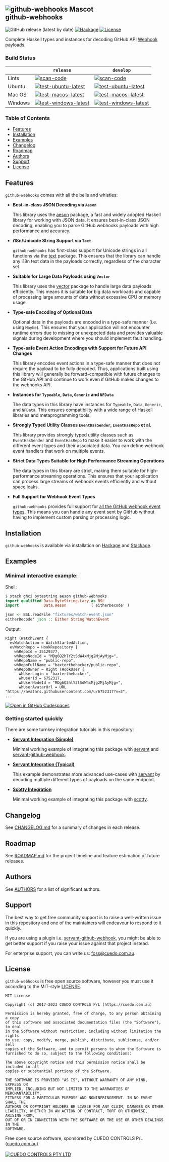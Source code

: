 ![github-webhooks Mascot](./doc/github-webhooks-mascot-248.svg) \
github-webhooks
---------------

![GitHub release (latest by date)](https://img.shields.io/github/v/release/cuedo/github-webhooks)
[![Hackage](https://img.shields.io/hackage/v/github-webhooks.svg)](https://hackage.haskell.org/package/github-webhooks)
[![License](https://img.shields.io/github/license/cuedo/github-webhooks.svg)](#license)

Complete Haskell types and instances for decoding GitHub API [Webhook] payloads.

### Build Status

|             | `release` | `develop` |
|-------------|---------|----------|
| Lints  | [![scan-code](https://github.com/cuedo/github-webhooks/actions/workflows/scan-code.yml/badge.svg?branch=release)](https://github.com/cuedo/github-webhooks/actions/workflows/scan-code.yml) | [![scan-code](https://github.com/cuedo/github-webhooks/actions/workflows/scan-code.yml/badge.svg?branch=develop)](https://github.com/cuedo/github-webhooks/actions/workflows/scan-code.yml) |
| Ubuntu | [![test-ubuntu-latest](https://github.com/cuedo/github-webhooks/actions/workflows/test-ubuntu-latest.yml/badge.svg?branch=release)](https://github.com/cuedo/github-webhooks/actions/workflows/test-ubuntu-latest.yml) | [![test-ubuntu-latest](https://github.com/cuedo/github-webhooks/actions/workflows/test-ubuntu-latest.yml/badge.svg?branch=develop)](https://github.com/cuedo/github-webhooks/actions/workflows/test-ubuntu-latest.yml) |
| Mac OS | [![test-macos-latest](https://github.com/cuedo/github-webhooks/actions/workflows/test-macos-latest.yml/badge.svg?branch=release)](https://github.com/cuedo/github-webhooks/actions/workflows/test-macos-latest.yml) | [![test-macos-latest](https://github.com/cuedo/github-webhooks/actions/workflows/test-macos-latest.yml/badge.svg?branch=develop)](https://github.com/cuedo/github-webhooks/actions/workflows/test-macos-latest.yml) |
| Windows | [![test-windows-latest](https://github.com/cuedo/github-webhooks/actions/workflows/test-windows-latest.yml/badge.svg?branch=release)](https://github.com/cuedo/github-webhooks/actions/workflows/test-windows-latest.yml) | [![test-windows-latest](https://github.com/cuedo/github-webhooks/actions/workflows/test-windows-latest.yml/badge.svg?branch=develop)](https://github.com/cuedo/github-webhooks/actions/workflows/test-windows-latest.yml) |

### Table of Contents

* [Features](#features)
* [Installation](#installation)
* [Examples](#examples)
* [Changelog](#changelog)
* [Roadmap](#roadmap)
* [Authors](#authors)
* [Support](#support)
* [License](#license)

## Features
`github-webhooks` comes with all the bells and whistles:

* **Best-in-class JSON Decoding via `Aeson`**

  This library uses the [aeson] package, a fast and widely adopted Haskell library for working with JSON data. It ensures best-in-class JSON decoding, enabling you to parse GitHub webhooks payloads with high performance and accuracy.

* **i18n/Unicode String Support via `Text`**

  `github-webhooks` has first-class support for Unicode strings in all functions via the [text] package. This ensures that the library can handle any i18n text data in the payloads correctly, regardless of the character set.

* **Suitable for Large Data Payloads using `Vector`**

  This library uses the [vector] package to handle large data payloads efficiently. This means it is suitable for big data workloads and capable of processing large amounts of data without excessive CPU or memory usage.

* **Type-safe Encoding of Optional Data**

  Optional data in the payloads are encoded in a type-safe manner (i.e. using `Maybe`). This ensures that your application will not encounter runtime errors due to missing or unexpected data and provides valuable signals during development where you should implement fault handling.

* **Type-safe Event Action Encodings with Support for Future API Changes**

  This library encodes event actions in a type-safe manner that does not require the payload to be fully decoded. Thus, applications built using this library will generally be forward-compatible with future changes to the GitHub API and continue to work even if GitHub makes changes to the webhooks API.

* **Instances for `Typeable`, `Data`, `Generic` and `NFData`**

  The data types in this library have instances for `Typeable`, `Data`, `Generic`, and `NFData`. This ensures compatibility with a wide range of Haskell libraries and metaprogramming tools.

* **Strongly Typed Utility Classes `EventHasSender`, `EventHasRepo` et al.**

  This library provides strongly typed utility classes such as `EventHasSender` and `EventHasRepo` to make it easier to work with the different event types and their associated data. You can define webhook event handlers that work on multiple events.

* **Strict Data Types Suitable for High Performance Streaming Operations**

  The data types in this library are strict, making them suitable for high-performance streaming operations. This ensures that your application can process large streams of webhook events efficiently and without space leaks.

* **Full Support for Webhook Event Types**

  `github-webhooks` provides full support for [all the GitHub webhook event types](https://developer.github.com/v3/activity/events/types/#event-types--payloads). This means you can handle any event sent by GitHub without having to implement custom parsing or processing logic.

## Installation
`github-webhooks` is available via installation on [Hackage](https://hackage.haskell.org/package/github-webhooks) and [Stackage](https://www.stackage.org/package/github-webhooks).

## Examples

### Minimal interactive example:

Shell:
```hs
$ stack ghci bytestring aeson github-webhooks
import qualified Data.ByteString.Lazy as BSL
import           Data.Aeson           ( eitherDecode' )

json <- BSL.readFile "fixtures/watch-event.json"
eitherDecode' json :: Either String WatchEvent
```

Output:
```
Right (WatchEvent {
  evWatchAction = WatchStartedAction,
  evWatchRepo = HookRepository {
    whRepoId = 35129377,
    whRepoNodeId = "MDg6Q2hlY2tSdW4xMjg2MjAyMjg=",
    whRepoName = "public-repo",
    whRepoFullName = "baxterthehacker/public-repo",
    whRepoOwner = Right (HookUser {
      whUserLogin = "baxterthehacker",
      whUserId = 6752317,
      whUserNodeId = "MDg6Q2hlY2tSdW4xMjg2MjAyMjg=",
      whUserAvatarUrl = URL "https://avatars.githubusercontent.com/u/6752317?v=3",
...
```
[![Open in GitHub Codespaces](https://github.com/codespaces/badge.svg)](https://codespaces.new/cuedo/github-webhooks)

### Getting started quickly
There are some turnkey integration tutorials in this repository:

* **[Servant Integration (Simple)](./examples/servant-simple#readme)**

  Minimal working example of integrating this package with [servant] and [servant-github-webhook].

* **[Servant Integration (Typical)](./examples/servant#readme)**

  This example demonstrates more advanced use-cases with [servant] by decoding multiple different types of payloads on the same endpoint.

* **[Scotty Integration](./examples/scotty#readme)**

  Minimal working example of integrating this package with [scotty].

## Changelog
See [CHANGELOG.md](./CHANGELOG.md) for a summary of changes in each release.

## Roadmap
See [ROADMAP.md](./ROADMAP.md) for the project timeline and feature estimation of future releases.

## Authors
See [AUTHORS](./AUTHORS) for a list of significant authors.

## Support
The best way to get free community support is to raise a well-written issue in this repository and one of the maintainers will endeavour to respond to it quickly.

If you are using a plugin i.e. [servant-github-webhook](https://github.com/tsani/servant-github-webhook), you might be able to get better support if you raise your issue against that project instead.

For enterprise support, you can write us: [foss@cuedo.com.au](mailto:foss@cuedo.com.au).

## License
`github-webhooks` is free open source software, however you must use it according to the MIT-style [LICENSE](./LICENSE).

    MIT License

    Copyright (c) 2017-2023 CUEDO CONTROLS P/L (https://cuedo.com.au)

    Permission is hereby granted, free of charge, to any person obtaining a copy
    of this software and associated documentation files (the "Software"), to deal
    in the Software without restriction, including without limitation the rights
    to use, copy, modify, merge, publish, distribute, sublicense, and/or sell
    copies of the Software, and to permit persons to whom the Software is
    furnished to do so, subject to the following conditions:

    The above copyright notice and this permission notice shall be included in all
    copies or substantial portions of the Software.

    THE SOFTWARE IS PROVIDED "AS IS", WITHOUT WARRANTY OF ANY KIND, EXPRESS OR
    IMPLIED, INCLUDING BUT NOT LIMITED TO THE WARRANTIES OF MERCHANTABILITY,
    FITNESS FOR A PARTICULAR PURPOSE AND NONINFRINGEMENT. IN NO EVENT SHALL THE
    AUTHORS OR COPYRIGHT HOLDERS BE LIABLE FOR ANY CLAIM, DAMAGES OR OTHER
    LIABILITY, WHETHER IN AN ACTION OF CONTRACT, TORT OR OTHERWISE, ARISING FROM,
    OUT OF OR IN CONNECTION WITH THE SOFTWARE OR THE USE OR OTHER DEALINGS IN THE
    SOFTWARE.

Free open source software, sponsored by CUEDO CONTROLS P/L ([cuedo.com.au](https://cuedo.com.au)). \
\
<a href="https://cuedo.com.au" rel="sponsor">![CUEDO CONTROLS PTY LTD](./doc/cuedo-color-256.svg)</a>

[Webhook]: https://developer.github.com/webhooks/

[aeson]: https://www.stackage.org/package/aeson
[text]: https://www.stackage.org/package/text
[vector]: https://www.stackage.org/package/vector
[servant]: https://www.stackage.org/package/github-webhooks
[servant-github-webhook]: https://www.stackage.org/package/servant-github-webhook
[scotty]: https://www.stackage.org/package/scotty

